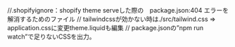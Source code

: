 //.shopifyignore：shopify theme serveした際の　package.json:404 エラーを解消するためのファイル
// tailwindcssが効かない時は./src/tailwind.css => application.cssに変更theme.liquidも編集
// package.jsonの”npm run watch”で足りないCSSを出力。